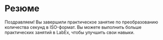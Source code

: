 # Резюме

Поздравляем! Вы завершили практическое занятие по преобразованию количества секунд в ISO-формат. Вы можете выполнить больше практических занятий в LabEx, чтобы улучшить свои навыки.
